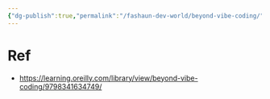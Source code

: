 ```yaml
---
{"dg-publish":true,"permalink":"/fashaun-dev-world/beyond-vibe-coding/"}
---
```



# Ref
- https://learning.oreilly.com/library/view/beyond-vibe-coding/9798341634749/